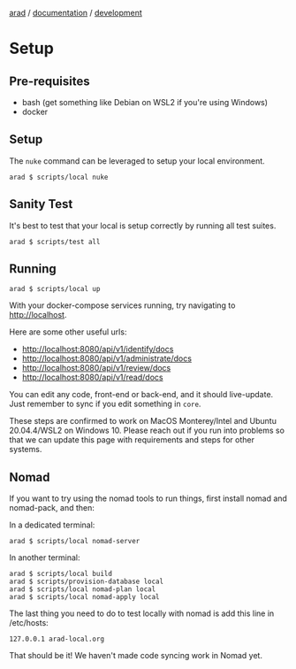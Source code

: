 [arad](../../../../) / [documentation](../README.md) / [development](./README.md)

# Setup

## Pre-requisites

- bash (get something like Debian on WSL2 if you're using Windows)
- docker

## Setup

The `nuke` command can be leveraged to setup your local environment.

```
arad $ scripts/local nuke
```

## Sanity Test

It's best to test that your local is setup correctly by running all test suites.

```
arad $ scripts/test all
```

## Running

```
arad $ scripts/local up
```

With your docker-compose services running, try navigating to [http://localhost](http://localhost).

Here are some other useful urls:

- [http://localhost:8080/api/v1/identify/docs](http://localhost:8080/api/v1/identify/docs)
- [http://localhost:8080/api/v1/administrate/docs](http://localhost:8080/api/v1/administrate/docs)
- [http://localhost:8080/api/v1/review/docs](http://localhost:8080/api/v1/review/docs)
- [http://localhost:8080/api/v1/read/docs](http://localhost:8080/api/v1/read/docs)

You can edit any code, front-end or back-end, and it should live-update. Just remember to sync if you edit something in
`core`.

These steps are confirmed to work on MacOS Monterey/Intel and Ubuntu 20.04.4/WSL2 on Windows 10. Please reach out if
you run into problems so that we can update this page with requirements and steps for other systems.

## Nomad

If you want to try using the nomad tools to run things, first install nomad and nomad-pack, and then:

In a dedicated terminal:
```
arad $ scripts/local nomad-server
```

In another terminal:
```
arad $ scripts/local build
arad $ scripts/provision-database local
arad $ scripts/local nomad-plan local
arad $ scripts/local nomad-apply local
```

The last thing you need to do to test locally with nomad is add this line in /etc/hosts:

```
127.0.0.1 arad-local.org
```

That should be it! We haven't made code syncing work in Nomad yet.
